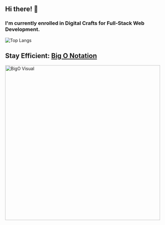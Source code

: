 ## Hi there! 👋

### I'm currently enrolled in Digital Crafts for Full-Stack Web Development. 

![Top Langs](https://github-readme-stats.vercel.app/api/top-langs/?username=ETH1Elohim&theme=tokyonight)

## Stay Efficient: [Big O Notation](https://github.com/ETH1Elohim/Big-O)
<img src="https://miro.medium.com/v2/resize:fit:1650/1*iQkFjNn02oogc2Yv27-pyQ.png" alt="BigO Visual" title="BigO Visual" width="500">
